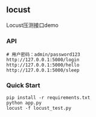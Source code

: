## locust
Locust压测接口demo

### API
```shell
# 用户密码：admin/password123
http://127.0.0.1:5000/login
http://127.0.0.1:5000/hello
http://127.0.0.1:5000/sleep
```

### Quick Start
```shell
pip install -r requirements.txt
python app.py
locust -f locust_test.py
```



